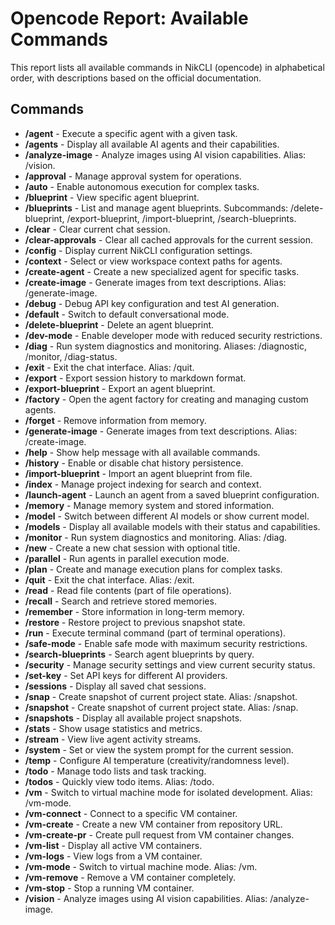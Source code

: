 # Opencode Report: Available Commands

This report lists all available commands in NikCLI (opencode) in alphabetical order, with descriptions based on the official documentation.

## Commands

- **/agent** - Execute a specific agent with a given task.
- **/agents** - Display all available AI agents and their capabilities.
- **/analyze-image** - Analyze images using AI vision capabilities. Alias: /vision.
- **/approval** - Manage approval system for operations.
- **/auto** - Enable autonomous execution for complex tasks.
- **/blueprint** - View specific agent blueprint.
- **/blueprints** - List and manage agent blueprints. Subcommands: /delete-blueprint, /export-blueprint, /import-blueprint, /search-blueprints.
- **/clear** - Clear current chat session.
- **/clear-approvals** - Clear all cached approvals for the current session.
- **/config** - Display current NikCLI configuration settings.
- **/context** - Select or view workspace context paths for agents.
- **/create-agent** - Create a new specialized agent for specific tasks.
- **/create-image** - Generate images from text descriptions. Alias: /generate-image.
- **/debug** - Debug API key configuration and test AI generation.
- **/default** - Switch to default conversational mode.
- **/delete-blueprint** - Delete an agent blueprint.
- **/dev-mode** - Enable developer mode with reduced security restrictions.
- **/diag** - Run system diagnostics and monitoring. Aliases: /diagnostic, /monitor, /diag-status.
- **/exit** - Exit the chat interface. Alias: /quit.
- **/export** - Export session history to markdown format.
- **/export-blueprint** - Export an agent blueprint.
- **/factory** - Open the agent factory for creating and managing custom agents.
- **/forget** - Remove information from memory.
- **/generate-image** - Generate images from text descriptions. Alias: /create-image.
- **/help** - Show help message with all available commands.
- **/history** - Enable or disable chat history persistence.
- **/import-blueprint** - Import an agent blueprint from file.
- **/index** - Manage project indexing for search and context.
- **/launch-agent** - Launch an agent from a saved blueprint configuration.
- **/memory** - Manage memory system and stored information.
- **/model** - Switch between different AI models or show current model.
- **/models** - Display all available models with their status and capabilities.
- **/monitor** - Run system diagnostics and monitoring. Alias: /diag.
- **/new** - Create a new chat session with optional title.
- **/parallel** - Run agents in parallel execution mode.
- **/plan** - Create and manage execution plans for complex tasks.
- **/quit** - Exit the chat interface. Alias: /exit.
- **/read** - Read file contents (part of file operations).
- **/recall** - Search and retrieve stored memories.
- **/remember** - Store information in long-term memory.
- **/restore** - Restore project to previous snapshot state.
- **/run** - Execute terminal command (part of terminal operations).
- **/safe-mode** - Enable safe mode with maximum security restrictions.
- **/search-blueprints** - Search agent blueprints by query.
- **/security** - Manage security settings and view current security status.
- **/set-key** - Set API keys for different AI providers.
- **/sessions** - Display all saved chat sessions.
- **/snap** - Create snapshot of current project state. Alias: /snapshot.
- **/snapshot** - Create snapshot of current project state. Alias: /snap.
- **/snapshots** - Display all available project snapshots.
- **/stats** - Show usage statistics and metrics.
- **/stream** - View live agent activity streams.
- **/system** - Set or view the system prompt for the current session.
- **/temp** - Configure AI temperature (creativity/randomness level).
- **/todo** - Manage todo lists and task tracking.
- **/todos** - Quickly view todo items. Alias: /todo.
- **/vm** - Switch to virtual machine mode for isolated development. Alias: /vm-mode.
- **/vm-connect** - Connect to a specific VM container.
- **/vm-create** - Create a new VM container from repository URL.
- **/vm-create-pr** - Create pull request from VM container changes.
- **/vm-list** - Display all active VM containers.
- **/vm-logs** - View logs from a VM container.
- **/vm-mode** - Switch to virtual machine mode. Alias: /vm.
- **/vm-remove** - Remove a VM container completely.
- **/vm-stop** - Stop a running VM container.
- **/vision** - Analyze images using AI vision capabilities. Alias: /analyze-image.